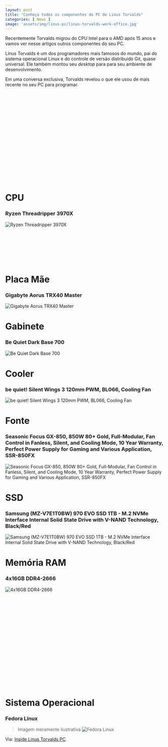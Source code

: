 ```yaml
---
layout: post
title: "Conheça todos os componentes do PC de Linus Torvalds"
categories: [ News ]
image: 'assets/img/linus-pc/linus-torvalds-work-office.jpg'
---
```


Recentemente Torvalds migrou do CPU Intel para o AMD após 15 anos e vamos ver nesse artigos outros componentes do seu PC.

Linus Torvalds é um dos programadores mais famosos do mundo, pai do sistema operacional Linux e do controle de versão distribuído Git, quase universal. Ele também montou seu *desktop* para para seu ambiente de desenvolvimento.

Em uma conversa exclusiva, Torvalds revelou o que ele usou de mais recente no seu PC para programar.

<!-- QUADRADO -->
<script async src="//pagead2.googlesyndication.com/pagead/js/adsbygoogle.js"></script>
<ins class="adsbygoogle"
style="display:inline-block;width:336px;height:280px"
data-ad-client="ca-pub-2838251107855362"
data-ad-slot="5351066970"></ins>
<script>
(adsbygoogle = window.adsbygoogle || []).push({});
</script>

# CPU
### Ryzen Threadripper 3970X
![Ryzen Threadripper 3970X](/assets/img/linus-pc/cpu.jpg)

<!-- MINI ANÚNCIO -->
<script async src="//pagead2.googlesyndication.com/pagead/js/adsbygoogle.js"></script>
<!-- Games Root -->
<ins class="adsbygoogle"
style="display:inline-block;width:730px;height:95px"
data-ad-client="ca-pub-2838251107855362"
data-ad-slot="5351066970"></ins>
<script>
(adsbygoogle = window.adsbygoogle || []).push({});
</script>

# Placa Mãe
### Gigabyte Aorus TRX40 Master
![Gigabyte Aorus TRX40 Master](/assets/img/linus-pc/placa-mae.jpg)

# Gabinete
### Be Quiet Dark Base 700
![Be Quiet Dark Base 700](/assets/img/linus-pc/gabinete.jpg)

<!-- RETANGULO LARGO 2 -->
<script async src="//pagead2.googlesyndication.com/pagead/js/adsbygoogle.js"></script>
<ins class="adsbygoogle"
style="display:block; text-align:center;"
data-ad-layout="in-article"
data-ad-format="fluid"
data-ad-client="ca-pub-2838251107855362"
data-ad-slot="8549252987"></ins>
<script>
(adsbygoogle = window.adsbygoogle || []).push({});
</script>

# Cooler
### be quiet! Silent Wings 3 120mm PWM, BL066, Cooling Fan
![be quiet! Silent Wings 3 120mm PWM, BL066, Cooling Fan](/assets/img/linus-pc/cooler.jpg)

<!-- RETANGULO LARGO -->
<script async src="https://pagead2.googlesyndication.com/pagead/js/adsbygoogle.js"></script>
<!-- Informat -->
<ins class="adsbygoogle"
style="display:block"
data-ad-client="ca-pub-2838251107855362"
data-ad-slot="2327980059"
data-ad-format="auto"
data-full-width-responsive="true"></ins>
<script>
(adsbygoogle = window.adsbygoogle || []).push({});
</script>

# Fonte
### Seasonic Focus GX-850, 850W 80+ Gold, Full-Modular, Fan Control in Fanless, Silent, and Cooling Mode, 10 Year Warranty, Perfect Power Supply for Gaming and Various Application, SSR-850FX
![Seasonic Focus GX-850, 850W 80+ Gold, Full-Modular, Fan Control in Fanless, Silent, and Cooling Mode, 10 Year Warranty, Perfect Power Supply for Gaming and Various Application, SSR-850FX](/assets/img/linus-pc/fonte.jpg)

# SSD
### Samsung (MZ-V7E1T0BW) 970 EVO SSD 1TB - M.2 NVMe Interface Internal Solid State Drive with V-NAND Technology, Black/Red
![Samsung (MZ-V7E1T0BW) 970 EVO SSD 1TB - M.2 NVMe Interface Internal Solid State Drive with V-NAND Technology, Black/Red](/assets/img/linus-pc/ssd.jpg)

# Memória RAM
### 4x16GB DDR4-2666
![4x16GB DDR4-2666](/assets/img/linus-pc/ram.jpg)

<!-- QUADRADO -->
<script async src="//pagead2.googlesyndication.com/pagead/js/adsbygoogle.js"></script>
<ins class="adsbygoogle"
style="display:inline-block;width:336px;height:280px"
data-ad-client="ca-pub-2838251107855362"
data-ad-slot="5351066970"></ins>
<script>
(adsbygoogle = window.adsbygoogle || []).push({});
</script>

# Sistema Operacional
### Fedora Linux
> Imagem meramente ilustrativa
![Fedora Linux](/assets/img/linus-pc/fedora.png)

<!-- https://instructorbenyblanco.wordpress.com/2020/05/27/puedes-construir-la-pc-de-linus-torvalds-aqui-esta-todo-el-hardware-y-donde-comprarlo/ -->
<!-- https://www.zdnet.com/article/look-whats-inside-linus-torvalds-latest-linux-development-pc/ -->
Via: [Inside Linus Torvalds PC](https://www.google.com/search?q=Inside+Linus+Torvalds+PC)
